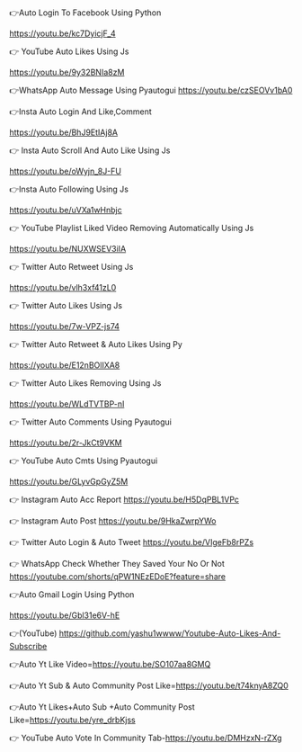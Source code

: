 👉Auto Login To Facebook Using Python

https://youtu.be/kc7DyicjF_4

👉 YouTube Auto Likes Using Js

https://youtu.be/9y32BNIa8zM

👉WhatsApp Auto Message Using Pyautogui https://youtu.be/czSEOVv1bA0

👉Insta Auto Login And Like,Comment

https://youtu.be/BhJ9EtIAj8A

👉 Insta Auto Scroll And Auto Like Using Js

https://youtu.be/oWyjn_8J-FU

👉Insta Auto Following Using Js

https://youtu.be/uVXa1wHnbjc

👉 YouTube Playlist Liked Video Removing  Automatically Using Js

https://youtu.be/NUXWSEV3iIA

👉 Twitter Auto Retweet Using Js

https://youtu.be/vlh3xf41zL0

👉 Twitter Auto Likes Using Js

https://youtu.be/7w-VPZ-js74

👉 Twitter Auto Retweet & Auto Likes Using Py

https://youtu.be/E12nBOlIXA8

👉 Twitter Auto Likes Removing Using Js

https://youtu.be/WLdTVTBP-nI

👉 Twitter Auto Comments Using Pyautogui

https://youtu.be/2r-JkCt9VKM

👉 YouTube Auto Cmts Using Pyautogui

https://youtu.be/GLyvGpGyZ5M

👉 Instagram Auto Acc Report
https://youtu.be/H5DqPBL1VPc

👉 Instagram Auto Post
https://youtu.be/9HkaZwrpYWo

👉 Twitter Auto Login & Auto Tweet
https://youtu.be/VIgeFb8rPZs

👉 WhatsApp Check Whether They Saved Your No Or Not
https://youtube.com/shorts/qPW1NEzEDoE?feature=share

👉Auto Gmail Login Using Python

https://youtu.be/Gbl31e6V-hE

👉(YouTube)
https://github.com/yashu1wwww/Youtube-Auto-Likes-And-Subscribe

👉Auto Yt Like Video=https://youtu.be/SO107aa8GMQ

👉Auto Yt Sub & Auto Community Post Like=https://youtu.be/t74knyA8ZQ0

👉Auto Yt Likes+Auto Sub +Auto Community Post Like=https://youtu.be/yre_drbKjss

👉 YouTube Auto Vote In Community Tab-https://youtu.be/DMHzxN-rZXg


